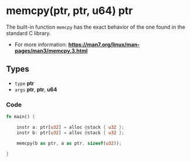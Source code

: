 # memcpy(ptr, ptr, u64) ptr

The built-in function ``memcpy`` has the exact behavior of the one found in the standard C library. 

- For more information: __https://man7.org/linux/man-pages/man3/memcpy.3.html__

## Types

- ``type`` **ptr**
- ``args`` **ptr**, **ptr**, **u64**

### Code

```rust
fn main() {

    instr a: ptr[u32] = alloc @stack { u32 };
    instr b: ptr[u32] = alloc @stack { u32 };

    memcpy(b as ptr, a as ptr, sizeof(u32));

}
```
